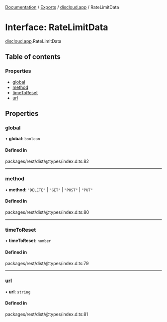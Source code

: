 [Documentation](../README.md) / [Exports](../modules.md) / [discloud.app](../modules/discloud_app.md) / RateLimitData

# Interface: RateLimitData

[discloud.app](../modules/discloud_app.md).RateLimitData

## Table of contents

### Properties

- [global](discloud_app.RateLimitData.md#global)
- [method](discloud_app.RateLimitData.md#method)
- [timeToReset](discloud_app.RateLimitData.md#timetoreset)
- [url](discloud_app.RateLimitData.md#url)

## Properties

### global

• **global**: `boolean`

#### Defined in

packages/rest/dist/@types/index.d.ts:82

___

### method

• **method**: ``"DELETE"`` \| ``"GET"`` \| ``"POST"`` \| ``"PUT"``

#### Defined in

packages/rest/dist/@types/index.d.ts:80

___

### timeToReset

• **timeToReset**: `number`

#### Defined in

packages/rest/dist/@types/index.d.ts:79

___

### url

• **url**: `string`

#### Defined in

packages/rest/dist/@types/index.d.ts:81
